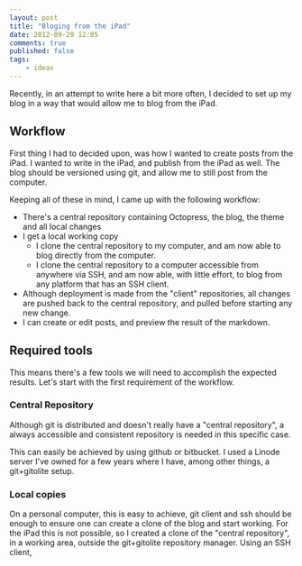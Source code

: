 ```yaml
---
layout: post
title: "Bloging from the iPad"
date: 2012-09-20 12:05
comments: true
published: false
tags:
    - ideas
---
```


Recently, in an attempt to write here a bit more often, I decided to set up my blog in a way that would allow me to blog from the iPad.

## Workflow

First thing I had to decided upon, was how I wanted to create posts from the iPad. I wanted to write in the iPad, and publish from the iPad as well. The blog should be versioned using git, and allow me to still post from the computer.

Keeping all of these in mind, I came up with the following workflow:

* There's a central repository containing Octopress, the blog, the theme and all local changes
* I get a local working copy
  * I clone the central repository to my computer, and am now able to blog directly from the computer.
  * I clone the central repository to a computer accessible from anywhere via SSH, and am now able, with little effort, to blog from any platform that has an SSH client.
* Although deployment is made from the "client" repositories, all changes are pushed back to the central repository, and pulled before starting any new change.
* I can create or edit posts, and preview the result of the markdown.

## Required tools

This means there's a few tools we will need to accomplish the expected results.
Let's start with the first requirement of the workflow.

### Central Repository

Although git is distributed and doesn't really have a "central repository", a always accessible and consistent repository is needed in this specific case.

This can easily be achieved by using github or bitbucket. I used a Linode server I've owned for a few years where I have, among other things, a git+gitolite setup.

### Local copies

On a personal computer, this is easy to achieve, git client and ssh should be enough to ensure one can create a clone of the blog and start working.
For the iPad this is not possible, so I created a clone of the "central repository", in a working area, outside the git+gitolite repository manager.
Using an SSH client,
